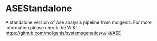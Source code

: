 # ASEStandalone
A standalone version of Ase analysis pipeline from molgenis. For more information please check the WIKI https://github.com/molgenis/systemsgenetics/wiki/ASE
